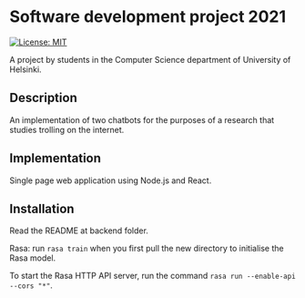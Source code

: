 # Software development project 2021

[![License: MIT](https://img.shields.io/badge/License-MIT-yellow.svg)](https://opensource.org/licenses/MIT)

A project by students in the Computer Science department of University of Helsinki.

## Description

An implementation of two chatbots for the purposes of a research that studies trolling on the internet.

## Implementation

Single page web application using Node.js and React.

## Installation

Read the README at backend folder.

Rasa: run `rasa train` when you first pull the new directory to initialise the
Rasa model.

To start the Rasa HTTP API server, run the command `rasa run --enable-api --cors "*"`.
